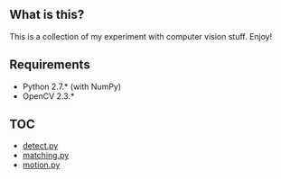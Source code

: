 What is this?
-------------
This is a collection of my experiment with computer vision stuff. Enjoy!

Requirements
------------
- Python 2.7.* (with NumPy)
- OpenCV 2.3.*

TOC
---
- [detect.py](https://github.com/toopay/area51/blob/master/toc/detect.md)
- [matching.py](https://github.com/toopay/area51/blob/master/toc/matching.md)
- [motion.py](https://github.com/toopay/area51/blob/master/toc/motion.md)